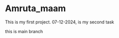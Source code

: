 # Amruta_maam
This is my first project. 07-12-2024, is my second task
<br>
<p>this is main branch</P>